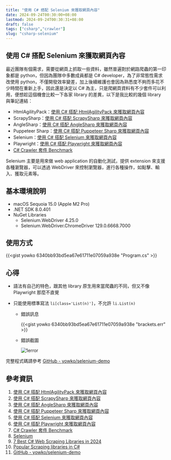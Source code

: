 ```yaml
---
title: "使用 C# 搭配 Selenium 來獲取網頁內容"
date: 2024-09-24T00:30:00+08:00
lastmod: 2024-09-24T00:30:31+08:00
draft: false
tags: ["csharp","crawler"]
slug: "csharp-selenium"
---
```


## 使用 C# 搭配 Selenium 來獲取網頁內容

最近團隊有個需求，需要從網頁上抓取一些資料，雖然普遍對於網路爬蟲的第一印象都是 python，但因為團隊中多數成員都是 C# developer，為了非常態性需求改使用 python，不僅開發效率變差，加上後續維護也會因為熟悉度不夠而多花不少時間在重新上手，因此還是決定以 C# 為主，只是爬網頁資料有不少套件可以利用，便想趁這個機會比較一下各家 library 的差異，以下是我比較的幾個 library 與筆記連結：

- HtmlAgilityPack：[使用 C# 搭配 HtmlAgilityPack 來獲取網頁內容](/csharp-htmlagilitypack)
- ScrapySharp：[使用 C# 搭配 ScrapySharp 來獲取網頁內容](/csharp-scrapysharp)
- AngleSharp：[使用 C# 搭配 AngleSharp 來獲取網頁內容](/csharp-anglesharp)
- Puppeteer Sharp：[使用 C# 搭配 Puppeteer Sharp 來獲取網頁內容](/csharp-puppeteer-sharp)
- Selenium：[使用 C# 搭配 Selenium 來獲取網頁內容](/csharp-selenium)
- Playwright：[使用 C# 搭配 Playwright 來獲取網頁內容](/csharp-playwright)
- [C# Crawler 套件 Benchmark](/csharp-crawler-benchmark)

Selenium 主要是用來做 web application 的自動化測試，提供 extension 來支援各種瀏覽器，可以透過 WebDriver 來控制瀏覽器，進行各種操作，如點擊、輸入、獲取元素等。

## 基本環境說明

- macOS Sequoia 15.0 (Apple M2 Pro)
- .NET SDK 8.0.401
- NuGet Libraries
    - Selenium.WebDriver 4.25.0
    - Selenium.WebDriver.ChromeDriver 129.0.6668.7000

## 使用方式

{{<gist yowko 6340bb93bd5ea67e61711e07059a938e "Program.cs" >}}

## 心得

- 語法有自己的特色，跟其他 library 原生用來當爬蟲的不同，但又不像 Playwright 那麼不直覺
- 只能使用標準寫法 `li[class='List(n)']`，不允許 `li.List(n)`

    - 錯誤訊息

        {{<gist yowko 6340bb93bd5ea67e61711e07059a938e "brackets.err" >}}

    - 錯誤截圖

        ![1error](https://github.com/user-attachments/assets/a980ce12-af28-4585-b12c-449b89f1a5a7)

完整程式碼請參考 [GitHub - yowko/selenium-demo](https://github.com/yowko/selenium-demo)

## 參考資訊

1. [使用 C# 搭配 HtmlAgilityPack 來獲取網頁內容](/csharp-htmlagilitypack)
2. [使用 C# 搭配 ScrapySharp 來獲取網頁內容](/csharp-scrapysharp)
3. [使用 C# 搭配 AngleSharp 來獲取網頁內容](/csharp-anglesharp)
4. [使用 C# 搭配 Puppeteer Sharp 來獲取網頁內容](/csharp-puppeteer-sharp)
5. [使用 C# 搭配 Selenium 來獲取網頁內容](/csharp-selenium)
6. [使用 C# 搭配 Playwright 來獲取網頁內容](/csharp-playwright)
7. [C# Crawler 套件 Benchmark](/csharp-crawler-benchmark)
8. [Selenium](https://www.selenium.dev/)
9. [7 Best C# Web Scraping Libraries in 2024](https://www.zenrows.com/blog/c-sharp-web-scraping-library#best-c-web-scraping-libraries)
10. [Popular Scraping libraries in C#](https://www.codementor.io/@riza/popular-scraping-libraries-in-c-23u9pjwfc1)
11. [GitHub - yowko/selenium-demo](https://github.com/yowko/selenium-demo)
